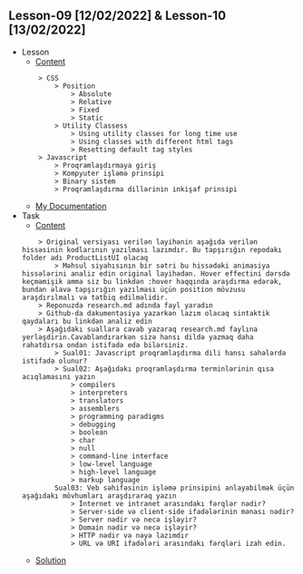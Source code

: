 ## Lesson-09 [12/02/2022] & Lesson-10 [13/02/2022] 

- Lesson
    - [Content](https://github.com/PragmatechEducation/FrontEnd03#day09-10--12-13-february-2022)
    ```
        > CSS
            > Position
                > Absolute
                > Relative 
                > Fixed
                > Static
            > Utility Classess
                > Using utility classes for long time use
                > Using classes with different html tags
                > Resetting default tag styles
        > Javascript
            > Proqramlaşdırmaya giriş
            > Kompyuter işləmə prinsipi
            > Binary sistem
            > Proqramlaşdırma dillərinin inkişaf prinsipi
    ```
    - [My Documentation](https://github.com/RaviHamidov/PragmatechFrontEndProject/blob/main/ReSearch.md)
- Task
    - [Content](https://github.com/PragmatechEducation/FrontEnd03#day09-10--12-13-february-2022) 
    ``` 
        > Original versiyası verilən layihənin aşağıda verilən hissəsinin kodlarının yazılması lazımdır. Bu tapşırığın repodakı folder adı ProductListUI olacaq
            > Məhsul siyahısının bir sətri bu hissədəki animasiya hissələrini analiz edin original layihədən. Hover effectini dərsdə keçməmişik amma siz bu linkdən :hover haqqında araşdırma edərək, bundan əlavə tapşırığın yazılması üçün position mövzusu araşdırılmalı və tətbiq edilməlidir.
        > Reponuzda research.md adında fayl yaradın
        > Github-da dakumentasiya yazarkən lazım olacaq sintaktik qaydaları bu linkdən analiz edin
        > Aşağıdakı suallara cavab yazaraq research.md faylına yerləşdirin.Cavablandırarkən sizə hansı dildə yazmaq daha rahatdırsa ondan istifadə edə bilərsiniz.
            > Sual01: Javascript proqramlaşdırma dili hansı sahələrdə istifadə olunur?
            > Sual02: Aşağıdakı proqramlaşdırma terminlərinin qısa acıqlamasını yazın
                > compilers
                > interpreters
                > translators
                > assemblers
                > programming paradigms
                > debugging
                > boolean
                > char
                > null
                > command-line interface
                > low-level language
                > high-level language
                > markup language
            Sual03: Veb səhifəsinin işləmə prinsipini anlayabilmək üçün aşağıdakı mövhumları araşdıraraq yazın
                > İnternet ve intranet arasındakı fərqlər nədir?
                > Server-side və client-side ifadələrinin mənası nədir?
                > Server nədir və necə işləyir?
                > Domain nədir və necə işləyir?
                > HTTP nədir və nəyə lazımdır
                > URL və URI ifadələri arasındakı fərqləri izah edin.
    ```
    - [Solution](https://github.com/RaviHamidov/PragmatechFrontEndProject/tree/main/ProductListUI)